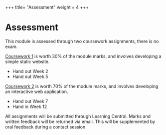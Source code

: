 +++
title= "Assessment"
weight = 4
+++
# Assessment

This module is assessed through two coursework assignments, there is no exam.

[Coursework 1](http://scm2mjc.pages.cs.cf.ac.uk/cmt112/#/assessment/cw1) is worth 30% of the module marks, and involves developing a simple static website.

* Hand out Week 2
* Hand out Week 5

[Coursework 2]() is worth 70% of the module marks, and involves developing an interactive web application.

* Hand out Week 7
* Hand in Week 12

All assignments will be submitted through Learning Central. Marks and written feedback will be returned via email. This will be supplemented by oral feedback during a contact session.
